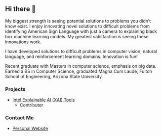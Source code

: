 ## Hi there 👋

My biggest strength is seeing potential solutions to problems you didn’t know exist. I enjoy innovating novel solutions to difficult problems from identifying American Sign Language with just a camera to explaining black box machine learning models. My greatest satisfaction is seeing these innovations work.

I have developed solutions to difficult problems in computer vision, natural language, and reinforcement learning domains. Innovation is fun!

Recent graduate with Masters in computer science, emphasis on big data. Earned a BS in Computer Science, graduated Magna Cum Laude, Fulton School of Engineering, Arizona State University.

### Projects

- [Intel Explainable AI (XAI) Tools](https://github.com/IntelAI/intel-xai-tools)
  - Contributor


### Contact Me
- [Personal Website](http://dylanlang.ai/)
